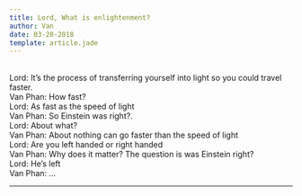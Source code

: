 ```yaml
---
title: Lord, What is enlightenment?
author: Van
date: 03-20-2018
template: article.jade
---
```


<br>Lord: It’s the process of transferring yourself into light so you could travel faster.
<br>Van Phan: How fast?
<br>Lord: As fast as the speed of light
<br>Van Phan: So Einstein was right?.
<br>Lord: About what?
<br>Van Phan: About nothing can go faster than the speed of light
<br>Lord: Are you left handed or right handed
<br>Van Phan: Why does it matter? The question is was Einstein
 right?
<br>Lord: He’s left
<br>Van Phan: …

---







